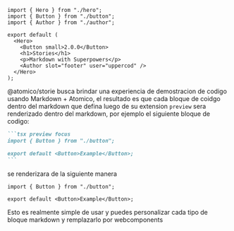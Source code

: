 ```tsx only preview
import { Hero } from "./hero";
import { Button } from "./button";
import { Author } from "./author";

export default (
  <Hero>
    <Button small>2.0.0</Button>
    <h1>Stories</h1>
    <p>Markdown with Superpowers</p>
    <Author slot="footer" user="uppercod" />
  </Hero>
);
```

@atomico/storie busca brindar una experiencia de demostracion de codigo usando Markdown + Atomico, el resultado es que cada bloque de coidgo dentro del markdown que defina luego de su extension `preview` sera renderizado dentro del markdown, por ejemplo el siguiente bloque de codigo:

````markdown
```tsx preview focus
import { Button } from "./button";

export default <Button>Example</Button>;
```
````

se renderizara de la siguiente manera

```tsx preview focus
import { Button } from "./button";

export default <Button>Example</Button>;
```

Esto es realmente simple de usar y puedes personalizar cada tipo de bloque markdown y remplazarlo por webcomponents
